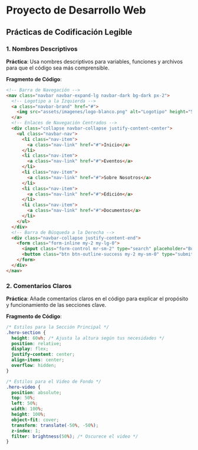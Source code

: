 
# Proyecto de Desarrollo Web

## Prácticas de Codificación Legible

### 1. Nombres Descriptivos

**Práctica**: Usa nombres descriptivos para variables, funciones y archivos para que el código sea más comprensible.

**Fragmento de Código**:

```html
<!-- Barra de Navegación -->
<nav class="navbar navbar-expand-lg navbar-dark bg-dark px-2">
  <!-- Logotipo a la Izquierda -->
  <a class="navbar-brand" href="#">
    <img src="assets/imagenes/logo-blanco.png" alt="Logotipo" height="50">
  </a>
  <!-- Enlaces de Navegación Centrados -->
  <div class="collapse navbar-collapse justify-content-center">
    <ul class="navbar-nav">
      <li class="nav-item">
        <a class="nav-link" href="#">Inicio</a>
      </li>
      <li class="nav-item">
        <a class="nav-link" href="#">Eventos</a>
      </li>
      <li class="nav-item">
        <a class="nav-link" href="#">Sobre Nosotros</a>
      </li>
      <li class="nav-item">
        <a class="nav-link" href="#">Edición</a>
      </li>
      <li class="nav-item">
        <a class="nav-link" href="#">Documentos</a>
      </li>
    </ul>
  </div>
  <!-- Barra de Búsqueda a la Derecha -->
  <div class="navbar-collapse justify-content-end">
    <form class="form-inline my-2 my-lg-0">
      <input class="form-control mr-sm-2" type="search" placeholder="Buscar" aria-label="Buscar">
      <button class="btn btn-outline-success my-2 my-sm-0" type="submit">Buscar</button>
    </form>
  </div>
</nav>
```

### 2. Comentarios Claros

**Práctica**: Añade comentarios claros en el código para explicar el propósito y funcionamiento de las secciones clave.

**Fragmento de Código**:

```css
/* Estilos para la Sección Principal */
.hero-section {
  height: 60vh; /* Ajusta la altura según tus necesidades */
  position: relative;
  display: flex;
  justify-content: center;
  align-items: center;
  overflow: hidden;
}

/* Estilos para el Video de Fondo */
.hero-video {
  position: absolute;
  top: 50%;
  left: 50%;
  width: 100%;
  height: 100%;
  object-fit: cover;
  transform: translate(-50%, -50%);
  z-index: 1;
  filter: brightness(50%); /* Oscurece el video */
}
```
